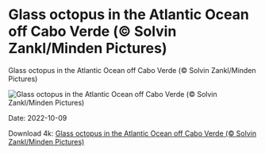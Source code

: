 # Glass octopus in the Atlantic Ocean off Cabo Verde (© Solvin Zankl/Minden Pictures)

Glass octopus in the Atlantic Ocean off Cabo Verde (© Solvin Zankl/Minden Pictures)

![Glass octopus in the Atlantic Ocean off Cabo Verde (© Solvin Zankl/Minden Pictures)](https://bing.com/th?id=OHR.GlassOctopus_EN-US6394802515_UHD.jpg&w=1024&h=576)

Date: 2022-10-09

Download 4k: [Glass octopus in the Atlantic Ocean off Cabo Verde (© Solvin Zankl/Minden Pictures)](https://bing.com/th?id=OHR.GlassOctopus_EN-US6394802515_UHD.jpg)

